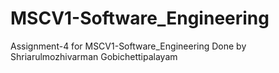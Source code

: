 # MSCV1-Software_Engineering

Assignment-4 for MSCV1-Software_Engineering 
Done by Shriarulmozhivarman Gobichettipalayam

